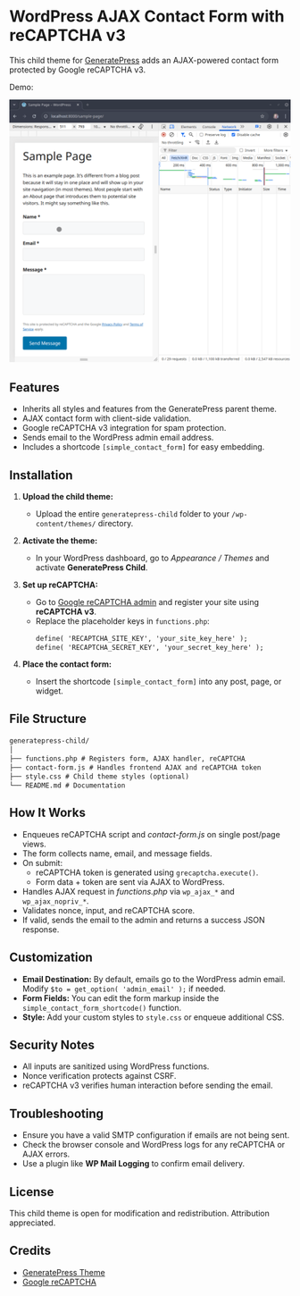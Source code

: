 # WordPress AJAX Contact Form with reCAPTCHA v3

This child theme for [GeneratePress](https://generatepress.com/) adds an AJAX-powered contact form protected by Google reCAPTCHA v3.

Demo:

![practice-recaptcha-v3-ajax-form.gif](practice-recaptcha-v3-ajax-form.gif)

## Features

- Inherits all styles and features from the GeneratePress parent theme.
- AJAX contact form with client-side validation.
- Google reCAPTCHA v3 integration for spam protection.
- Sends email to the WordPress admin email address.
- Includes a shortcode `[simple_contact_form]` for easy embedding.

## Installation

1. **Upload the child theme:**
   - Upload the entire `generatepress-child` folder to your `/wp-content/themes/` directory.

2. **Activate the theme:**
   - In your WordPress dashboard, go to *Appearance / Themes* and activate **GeneratePress Child**.

3. **Set up reCAPTCHA:**
   - Go to [Google reCAPTCHA admin](https://www.google.com/recaptcha/admin) and register your site using **reCAPTCHA v3**.
   - Replace the placeholder keys in `functions.php`:
     ```
     define( 'RECAPTCHA_SITE_KEY', 'your_site_key_here' );
     define( 'RECAPTCHA_SECRET_KEY', 'your_secret_key_here' );
     ```

4. **Place the contact form:**
   - Insert the shortcode `[simple_contact_form]` into any post, page, or widget.

## File Structure

```
generatepress-child/
│
├── functions.php # Registers form, AJAX handler, reCAPTCHA
├── contact-form.js # Handles frontend AJAX and reCAPTCHA token
├── style.css # Child theme styles (optional)
└── README.md # Documentation
```

## How It Works

- Enqueues reCAPTCHA script and *contact-form.js* on single post/page views.
- The form collects name, email, and message fields.
- On submit:
  - reCAPTCHA token is generated using `grecaptcha.execute()`.
  - Form data + token are sent via AJAX to WordPress.
- Handles AJAX request in *functions.php* via `wp_ajax_*` and `wp_ajax_nopriv_*`.
- Validates nonce, input, and reCAPTCHA score.
- If valid, sends the email to the admin and returns a success JSON response.

## Customization

- **Email Destination:** By default, emails go to the WordPress admin email. Modify `$to = get_option( 'admin_email' );` if needed.
- **Form Fields:** You can edit the form markup inside the `simple_contact_form_shortcode()` function.
- **Style:** Add your custom styles to `style.css` or enqueue additional CSS.

## Security Notes

- All inputs are sanitized using WordPress functions.
- Nonce verification protects against CSRF.
- reCAPTCHA v3 verifies human interaction before sending the email.

## Troubleshooting

- Ensure you have a valid SMTP configuration if emails are not being sent.
- Check the browser console and WordPress logs for any reCAPTCHA or AJAX errors.
- Use a plugin like **WP Mail Logging** to confirm email delivery.

## License

This child theme is open for modification and redistribution. Attribution appreciated.

## Credits

- [GeneratePress Theme](https://generatepress.com/)
- [Google reCAPTCHA](https://www.google.com/recaptcha/)
